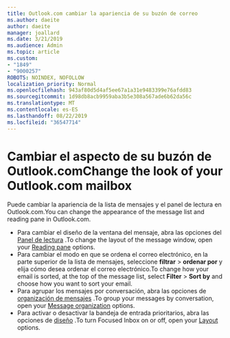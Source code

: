 ```yaml
---
title: Outlook.com cambiar la apariencia de su buzón de correo
ms.author: daeite
author: daeite
manager: joallard
ms.date: 3/21/2019
ms.audience: Admin
ms.topic: article
ms.custom:
- "1849"
- "9000257"
ROBOTS: NOINDEX, NOFOLLOW
localization_priority: Normal
ms.openlocfilehash: 943af80d5d4af5ee67a1a31e9483399e76afdd83
ms.sourcegitcommit: 1d98db8acb9959aba3b5e308a567ade6b62da56c
ms.translationtype: MT
ms.contentlocale: es-ES
ms.lasthandoff: 08/22/2019
ms.locfileid: "36547714"
---
```

# <a name="change-the-look-of-your-outlookcom-mailbox"></a><span data-ttu-id="05fc0-102">Cambiar el aspecto de su buzón de Outlook.com</span><span class="sxs-lookup"><span data-stu-id="05fc0-102">Change the look of your Outlook.com mailbox</span></span>

<span data-ttu-id="05fc0-103">Puede cambiar la apariencia de la lista de mensajes y el panel de lectura en Outlook.com.</span><span class="sxs-lookup"><span data-stu-id="05fc0-103">You can change the appearance of the message list and reading pane in Outlook.com.</span></span>

- <span data-ttu-id="05fc0-104">Para cambiar el diseño de la ventana del mensaje, abra las opciones del [Panel de lectura](https://outlook.live.com/mail/options/mail/layout/readingPane) .</span><span class="sxs-lookup"><span data-stu-id="05fc0-104">To change the layout of the message window, open your [Reading pane](https://outlook.live.com/mail/options/mail/layout/readingPane) options.</span></span>
- <span data-ttu-id="05fc0-105">Para cambiar el modo en que se ordena el correo electrónico, en la parte superior de la lista de mensajes, seleccione **filtrar** > **ordenar por** y elija cómo desea ordenar el correo electrónico.</span><span class="sxs-lookup"><span data-stu-id="05fc0-105">To change how your email is sorted, at the top of the message list, select **Filter** > **Sort by** and choose how you want to sort your email.</span></span>
- <span data-ttu-id="05fc0-106">Para agrupar los mensajes por conversación, abra las opciones de [organización de mensajes](https://outlook.live.com/mail/options/mail/layout/conversations) .</span><span class="sxs-lookup"><span data-stu-id="05fc0-106">To group your messages by conversation, open your [Message organization](https://outlook.live.com/mail/options/mail/layout/conversations) options.</span></span>
- <span data-ttu-id="05fc0-107">Para activar o desactivar la bandeja de entrada prioritarios, abra las opciones de [diseño](https://outlook.live.com/mail/options/mail/layout/focused) .</span><span class="sxs-lookup"><span data-stu-id="05fc0-107">To turn Focused Inbox on or off, open your [Layout](https://outlook.live.com/mail/options/mail/layout/focused) options.</span></span>